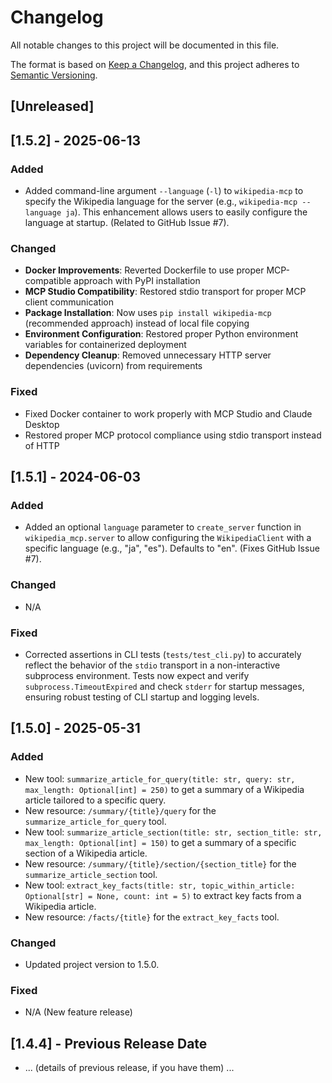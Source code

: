 # Changelog

All notable changes to this project will be documented in this file.

The format is based on [Keep a Changelog](https://keepachangelog.com/en/1.0.0/),
and this project adheres to [Semantic Versioning](https://semver.org/spec/v2.0.0.html).

## [Unreleased]

## [1.5.2] - 2025-06-13

### Added
- Added command-line argument `--language` (`-l`) to `wikipedia-mcp` to specify the Wikipedia language for the server (e.g., `wikipedia-mcp --language ja`). This enhancement allows users to easily configure the language at startup. (Related to GitHub Issue #7).

### Changed
- **Docker Improvements**: Reverted Dockerfile to use proper MCP-compatible approach with PyPI installation
- **MCP Studio Compatibility**: Restored stdio transport for proper MCP client communication
- **Package Installation**: Now uses `pip install wikipedia-mcp` (recommended approach) instead of local file copying
- **Environment Configuration**: Restored proper Python environment variables for containerized deployment
- **Dependency Cleanup**: Removed unnecessary HTTP server dependencies (uvicorn) from requirements

### Fixed
- Fixed Docker container to work properly with MCP Studio and Claude Desktop
- Restored proper MCP protocol compliance using stdio transport instead of HTTP

## [1.5.1] - 2024-06-03

### Added
- Added an optional `language` parameter to `create_server` function in `wikipedia_mcp.server` to allow configuring the `WikipediaClient` with a specific language (e.g., "ja", "es"). Defaults to "en". (Fixes GitHub Issue #7).

### Changed
- N/A

### Fixed
- Corrected assertions in CLI tests (`tests/test_cli.py`) to accurately reflect the behavior of the `stdio` transport in a non-interactive subprocess environment. Tests now expect and verify `subprocess.TimeoutExpired` and check `stderr` for startup messages, ensuring robust testing of CLI startup and logging levels.

## [1.5.0] - 2025-05-31

### Added
- New tool: `summarize_article_for_query(title: str, query: str, max_length: Optional[int] = 250)` to get a summary of a Wikipedia article tailored to a specific query.
- New resource: `/summary/{title}/query` for the `summarize_article_for_query` tool.
- New tool: `summarize_article_section(title: str, section_title: str, max_length: Optional[int] = 150)` to get a summary of a specific section of a Wikipedia article.
- New resource: `/summary/{title}/section/{section_title}` for the `summarize_article_section` tool.
- New tool: `extract_key_facts(title: str, topic_within_article: Optional[str] = None, count: int = 5)` to extract key facts from a Wikipedia article.
- New resource: `/facts/{title}` for the `extract_key_facts` tool.

### Changed
- Updated project version to 1.5.0.

### Fixed
- N/A (New feature release)

## [1.4.4] - Previous Release Date
- ... (details of previous release, if you have them) ... 